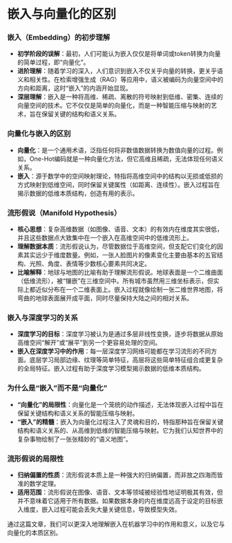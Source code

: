 # 嵌入与向量化的区别

### 嵌入（Embedding）的初步理解

* **初学阶段的误解**：最初，人们可能认为嵌入仅仅是将单词或token转换为向量的简单过程，即“向量化”。
* **进阶理解**：随着学习的深入，人们意识到嵌入不仅关乎向量的转换，更关乎语义和相关性。在检索增强生成（RAG）等应用中，语义被编码为向量空间中的方向和距离，这时“嵌入”的内涵开始显现。
* **深层理解**：嵌入是一种将高维、稀疏、离散的符号映射到低维、密集、连续的向量空间的技术。它不仅仅是简单的向量化，而是一种智能压缩与映射的艺术，旨在保留关键的结构和语义关系。

### 向量化与嵌入的区别

* **向量化**：是一个通用术语，泛指任何将非数值数据转换为数值向量的过程。例如，One-Hot编码就是一种向量化方法，但它高维且稀疏，无法体现任何语义关系。
* **嵌入**：源于数学中的空间映射理论，特指将高维空间中的结构以无损或低损的方式映射到低维空间，同时保留关键属性（如距离、连续性）。嵌入过程旨在揭示数据的低维本质结构，创造有用的表示。

### 流形假说（Manifold Hypothesis）

* **核心思想**：复杂高维数据（如图像、语音、文本）的有效内在维度其实很低，并且这些数据点大致集中在一个嵌入在高维空间中的低维流形上。
* **理解数据本质**：流形假说认为，尽管数据位于高维空间，但支配它们变化的因素其实远少于维度数量。例如，一张人脸图片的像素变化主要由基本的五官结构、光照、角度、表情等少数核心要素共同决定。
* **比喻解释**：地球与地图的比喻有助于理解流形假说。地球表面是一个二维曲面（低维流形），被“镶嵌”在三维空间中。所有城市虽然用三维坐标表示，但实际上都近似分布在一个二维表面上。嵌入过程就像绘制一张二维世界地图，将弯曲的地球表面展开成平面，同时尽量保持大陆之间的相对关系。

### 嵌入与深度学习的关系

* **深度学习的目标**：深度学习被认为是通过多层非线性变换，逐步将数据从原始高维空间“解开”或“展平”到另一个更容易处理的空间。
* **嵌入在深度学习中的作用**：每一层深度学习网络可能都在学习流形的不同方面。底层学习局部边缘、纹理等简单特征，高层将这些简单特征组合成更复杂的全局特征。嵌入过程有助于深度学习模型揭示数据的低维本质结构。

### 为什么是“嵌入”而不是“向量化”

* **“向量化”的局限性**：向量化是一个笼统的动作描述，无法体现嵌入过程中旨在保留关键结构和语义关系的智能压缩与映射。
* **“嵌入”的精髓**：嵌入为向量化过程注入了灵魂和目的，特指那种旨在保留关键结构和语义关系的、从高维到低维的智能压缩与映射。它为我们认知世界中的复杂事物绘制了一张张精妙的“语义地图”。

### 流形假说的局限性

* **归纳偏置的性质**：流形假说本质上是一种强大的归纳偏置，而非放之四海而皆准的数学定理。
* **适用范围**：流形假说在图像、语音、文本等领域被经验性地证明极其有效，但并不意味着它适用于所有数据。如果数据本身的内在维度远高于设定的目标嵌入维度，嵌入过程可能会丢失大量关键信息，导致模型失效。

通过这篇文章，我们可以更深入地理解嵌入在机器学习中的作用和意义，以及它与向量化的本质区别。